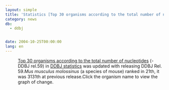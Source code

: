 ```yaml
---
layout: simple
title: 'Statistics [Top 30 organisms according to the total number of nucleotides] Update'
category: news
db:
  - ddbj


date: 2004-10-25T00:00:00
lang: en
---
```


<html>
<dd><a href="../breakdown_stats/top30/top30.html">Top 30 organisms according to the total number of nucleotides</a> (- DDBJ rel.59) in <a href="../statistics/index-e.html">DDBJ statistics</a> was updated with releasing DDBJ Rel. 59.<i>Mus musculus molossinus</i> (a species of mouse) ranked in 21th, it was 3131th at previous release.Click the organism name to view the graph of change.</dd>
</html>
